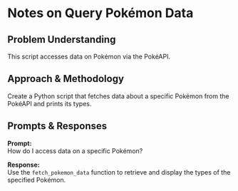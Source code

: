 # Notes on Query Pokémon Data

## Problem Understanding
This script accesses data on Pokémon via the PokéAPI.

## Approach & Methodology
Create a Python script that fetches data about a specific Pokémon from the PokéAPI and prints its types.

## Prompts & Responses
**Prompt:**  
How do I access data on a specific Pokémon?

**Response:**  
Use the `fetch_pokemon_data` function to retrieve and display the types of the specified Pokémon.
